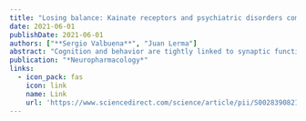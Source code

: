 ```yaml
---
title: "Losing balance: Kainate receptors and psychiatric disorders comorbidities"
date: 2021-06-01
publishDate: 2021-06-01
authors: ["**Sergio Valbuena**", "Juan Lerma"]
abstract: "Cognition and behavior are tightly linked to synaptic function. A growing body of evidence suggests that aberrant neurotransmission, caused by changes in synaptic protein expression levels, may be a major cause underlying different brain disorders. These changes in expression result in abnormal synaptic organization or function, leading to impaired neurotransmission and unbalanced circuit operations. Here, we review the data supporting the involvement of mutations in genes coding for kainate receptor (KAR) subunits in the pathogenesis of psychiatric disorders and Down syndrome (DS). We show that most of these mutations do not affect the biophysical properties or the receptors, but rather alter subunit expression levels. On the basis of reports studying KAR genes mutations in mouse models of autism spectrum disorders and DS, we illustrate how deviations from the physiological regulatory role that these receptors play in neurotransmitter release and plasticity give rise to synaptic alterations that lead to behavioral and cognitive deficits underlying these disorders."
publication: "*Neuropharmacology*"
links:
  - icon_pack: fas
    icon: link
    name: Link
    url: 'https://www.sciencedirect.com/science/article/pii/S002839082100112X'
---
```

